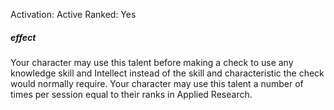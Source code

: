 Activation: Active
Ranked: Yes
##### effect
Your character may use this talent before
making a check to use any knowledge skill
and Intellect instead of the skill and
characteristic the check would normally
require. Your character may use this talent a
number of times per session equal to their
ranks in Applied Research.